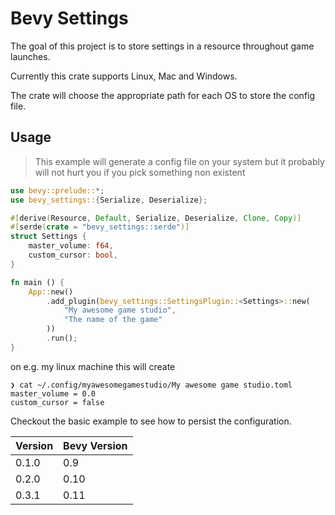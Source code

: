 # Bevy Settings

The goal of this project is to store settings in a resource throughout game launches.

Currently this crate supports Linux, Mac and Windows.

The crate will choose the appropriate path for each OS to store the config file.

## Usage

> This example will generate a config file on your system but it probably will 
> not hurt you if you pick something non existent

```rust
use bevy::prelude::*; 
use bevy_settings::{Serialize, Deserialize};

#[derive(Resource, Default, Serialize, Deserialize, Clone, Copy)]
#[serde(crate = "bevy_settings::serde")]
struct Settings {
    master_volume: f64,
    custom_cursor: bool,
}

fn main () {
    App::new()
        .add_plugin(bevy_settings::SettingsPlugin::<Settings>::new(
            "My awesome game studio",
            "The name of the game"
        ))
        .run();
}
```

on e.g. my linux machine this will create 

```
❯ cat ~/.config/myawesomegamestudio/My awesome game studio.toml 
master_volume = 0.0
custom_cursor = false
```

Checkout the basic example to see how to persist the configuration.

| Version | Bevy Version |
|---------|--------------|
| 0.1.0   | 0.9          |
| 0.2.0   | 0.10         |
| 0.3.1   | 0.11         |
